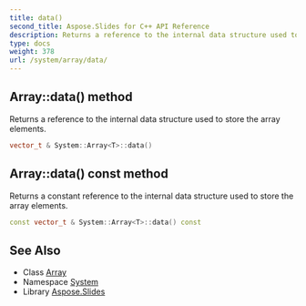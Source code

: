 ```yaml
---
title: data()
second_title: Aspose.Slides for C++ API Reference
description: Returns a reference to the internal data structure used to store the array elements.
type: docs
weight: 378
url: /system/array/data/
---
```

## Array::data() method


Returns a reference to the internal data structure used to store the array elements.

```cpp
vector_t & System::Array<T>::data()
```

## Array::data() const method


Returns a constant reference to the internal data structure used to store the array elements.

```cpp
const vector_t & System::Array<T>::data() const
```

## See Also

* Class [Array](../)
* Namespace [System](../../)
* Library [Aspose.Slides](../../../)